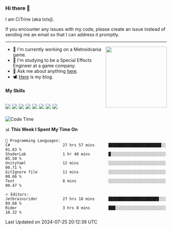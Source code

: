 ### Hi there 👋

I am CiTrine (aka txtxj).

If you encounter any issues with my code, please create an issue instead of sending me an email so that I can address it promptly.

---

<img align="right" height="190" src="http://github-profile-summary-cards.vercel.app/api/cards/stats?username=txtxj&theme=vue">

- 🌱 I'm currently working on a Metroidvania game.
- 📖 I'm studying to be a Special Effects Engineer at a game company.
- 💬 Ask me about anything [here](https://github.com/txtxj/txtxj/issues).
- 🕊️ [Here](https://txtxj.top) is my blog.

#### My Skills

![](https://img.shields.io/badge/Unity-000000?logo=unity&logoColor=fff)
![](https://img.shields.io/badge/C%23-239120?logo=csharp&logoColor=fff)
![](https://img.shields.io/badge/Python-3e74a2?logo=python&logoColor=fff)
![](https://img.shields.io/badge/C++-65318e?logo=cplusplus&logoColor=fff)
![](https://img.shields.io/badge/C-5654a2?logo=c&logoColor=fff)
![](https://img.shields.io/badge/Vue-4FC08D?logo=vuedotjs&logoColor=fff)
![](https://img.shields.io/badge/Blender-f5792a?logo=blender&logoColor=fff)
![](https://img.shields.io/badge/MS%20SQL-cc2927?logo=microsoftsqlserver&logoColor=fff)
---

<!--START_SECTION:waka-->
![Code Time](http://img.shields.io/badge/Code%20Time-1%2C868%20hrs%2012%20mins-blue)

📊 **This Week I Spent My Time On** 

```text
💬 Programming Languages: 
C#                       27 hrs 57 mins      ███████████████████████░░   91.83 % 
ShaderLab                1 hr 40 mins        █░░░░░░░░░░░░░░░░░░░░░░░░   05.50 % 
UnityYaml                12 mins             ░░░░░░░░░░░░░░░░░░░░░░░░░   00.71 % 
GitIgnore file           11 mins             ░░░░░░░░░░░░░░░░░░░░░░░░░   00.66 % 
Text                     8 mins              ░░░░░░░░░░░░░░░░░░░░░░░░░   00.47 % 

🔥 Editors: 
Jetbrainsrider           27 hrs 18 mins      ██████████████████████░░░   89.68 % 
Rider                    3 hrs 8 mins        ███░░░░░░░░░░░░░░░░░░░░░░   10.32 % 
```


 Last Updated on 2024-07-25 20:12:39 UTC
<!--END_SECTION:waka-->
